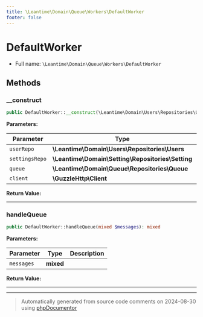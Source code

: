 ```yaml
---
title: \Leantime\Domain\Queue\Workers\DefaultWorker
footer: false
---
```


# DefaultWorker





* Full name: `\Leantime\Domain\Queue\Workers\DefaultWorker`



## Methods

### __construct



```php
public DefaultWorker::__construct(\Leantime\Domain\Users\Repositories\Users $userRepo, \Leantime\Domain\Setting\Repositories\Setting $settingsRepo, \Leantime\Domain\Queue\Repositories\Queue $queue, \GuzzleHttp\Client $client): mixed
```








**Parameters:**

| Parameter | Type | Description |
|-----------|------|-------------|
| `userRepo` | **\Leantime\Domain\Users\Repositories\Users** |  |
| `settingsRepo` | **\Leantime\Domain\Setting\Repositories\Setting** |  |
| `queue` | **\Leantime\Domain\Queue\Repositories\Queue** |  |
| `client` | **\GuzzleHttp\Client** |  |


**Return Value:**





---
### handleQueue



```php
public DefaultWorker::handleQueue(mixed $messages): mixed
```








**Parameters:**

| Parameter | Type | Description |
|-----------|------|-------------|
| `messages` | **mixed** |  |


**Return Value:**





---


---
> Automatically generated from source code comments on 2024-08-30 using [phpDocumentor](http://www.phpdoc.org/)

